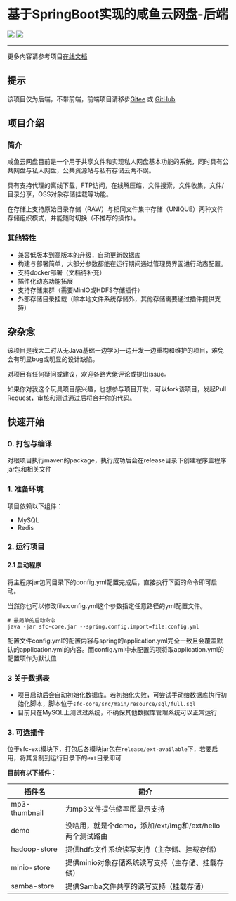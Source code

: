 # 基于SpringBoot实现的咸鱼云网盘-后端

![](https://img.shields.io/badge/SpringBoot-2.4-green.svg)
![](https://img.shields.io/badge/Java-11-green.svg)

---

更多内容请参考项目[在线文档](https://mjt233.github.io/saltedfishcloud-backend/)

## 提示 

该项目仅为后端，不带前端，前端项目请移步[Gitee](https://gitee.com/xiaotao233/saltedfishcloud-frontend) 或 [GitHub](https://github.com/mjt233/saltedfishcloud-backend)

## 项目介绍

### 简介

咸鱼云网盘目前是一个用于共享文件和实现私人网盘基本功能的系统，同时具有公共网盘与私人网盘，公共资源站与私有存储云两不误。

具有支持代理的离线下载，FTP访问，在线解压缩，文件搜索，文件收集，文件/目录分享，OSS对象存储挂载等功能。

在存储上支持原始目录存储（RAW）与相同文件集中存储（UNIQUE）两种文件存储组织模式，并能随时切换（不推荐的操作）。

### 其他特性  

- 兼容低版本到高版本的升级，自动更新数据库
- 构建与部署简单，大部分参数都能在运行期间通过管理员界面进行动态配置。
- 支持docker部署（文档待补充）
- 插件化动态功能拓展
- 支持存储集群（需要MinIO或HDFS存储插件）
- 外部存储目录挂载（除本地文件系统存储外，其他存储需要通过插件提供支持）

## 杂杂念

该项目是我大二时从无Java基础一边学习一边开发一边重构和维护的项目，难免会有明显bug或明显的设计缺陷。

对项目有任何疑问或建议，欢迎各路大佬评论或提出issue。

如果你对我这个玩具项目感兴趣，也想参与项目开发，可以fork该项目，发起Pull Request，审核和测试通过后将合并你的代码。

## 快速开始    

### 0. 打包与编译

对根项目执行maven的package，执行成功后会在release目录下创建程序主程序jar包和相关文件

### 1. 准备环境

项目依赖以下组件：
- MySQL
- Redis

### 2. 运行项目

#### 2.1 启动程序

将主程序jar包同目录下的config.yml配置完成后，直接执行下面的命令即可启动。

当然你也可以修改file:config.yml这个参数指定任意路径的yml配置文件。

```shell
# 最简单的启动命令
java -jar sfc-core.jar --spring.config.import=file:config.yml
```

配置文件config.yml的配置内容与spring的application.yml完全一致且会覆盖默认的application.yml的内容。而config.yml中未配置的项将取application.yml的配置项作为默认值

### 3 关于数据表

- 项目启动后会自动初始化数据库。若初始化失败，可尝试手动给数据库执行初始化脚本，脚本位于`sfc-core/src/main/resource/sql/full.sql`
- 目前只在MySQL上测试过系统，不确保其他数据库管理系统可以正常运行

### 3. 可选插件

位于sfc-ext模块下，打包后各模块jar包在`release/ext-available`下，若要启用，将其复制到运行目录下的`ext`目录即可

**目前有以下插件：**

| 插件名           | 简介                                |
|---------------|-----------------------------------|
| mp3-thumbnail | 为mp3文件提供缩率图显示支持                   |
| demo          | 没啥用，就是个demo，添加/ext/img和/ext/hello两个测试路由 |
| hadoop-store  | 提供hdfs文件系统读写支持（主存储、挂载存储）          |
| minio-store   | 提供minio对象存储系统读写支持（主存储、挂载存储）       |
| samba-store   | 提供Samba文件共享的读写支持（挂载存储）            |
